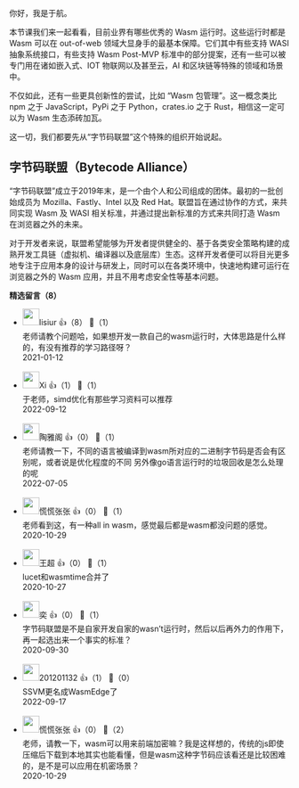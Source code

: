 你好，我是于航。

本节课我们来一起看看，目前业界有哪些优秀的 Wasm 运行时。这些运行时都是 Wasm 可以在 out-of-web 领域大显身手的最基本保障。它们其中有些支持 WASI 抽象系统接口，有些支持 Wasm Post-MVP 标准中的部分提案，还有一些可以被专门用在诸如嵌入式、IOT 物联网以及甚至云，AI 和区块链等特殊的领域和场景中。

不仅如此，还有一些更具创新性的尝试，比如 “Wasm 包管理”。这一概念类比 npm 之于 JavaScript，PyPi 之于 Python，crates.io 之于 Rust，相信这一定可以为 Wasm 生态添砖加瓦。

这一切，我们都要先从“字节码联盟”这个特殊的组织开始说起。

## 字节码联盟（Bytecode Alliance）

“字节码联盟”成立于2019年末，是一个由个人和公司组成的团体。最初的一批创始成员为 Mozilla、Fastly、Intel 以及 Red Hat。联盟旨在通过协作的方式，来共同实现 Wasm 及 WASI 相关标准，并通过提出新标准的方式来共同打造 Wasm 在浏览器之外的未来。

对于开发者来说，联盟希望能够为开发者提供健全的、基于各类安全策略构建的成熟开发工具链（虚拟机、编译器以及底层库）生态。这样开发者便可以将目光更多地专注于应用本身的设计与研发上，同时可以在各类环境中，快速地构建可运行在浏览器之外的 Wasm 应用，并且不用考虑安全性等基本问题。
<div><strong>精选留言（8）</strong></div><ul>
<li><img src="https://static001.geekbang.org/account/avatar/00/12/54/c6/c2481790.jpg" width="30px"><span>lisiur</span> 👍（8） 💬（1）<div>老师请教个问题哈，如果想开发一款自己的wasm运行时，大体思路是什么样的，有没有推荐的学习路径呀？</div>2021-01-12</li><br/><li><img src="https://static001.geekbang.org/account/avatar/00/23/55/c5/7b0278df.jpg" width="30px"><span>Xi</span> 👍（1） 💬（1）<div>于老师，simd优化有那些学习资料可以推荐</div>2022-09-12</li><br/><li><img src="https://static001.geekbang.org/account/avatar/00/2b/aa/f6/9eafc261.jpg" width="30px"><span>陶雅阁</span> 👍（0） 💬（1）<div>老师请教一下，不同的语言被编译到wasm所对应的二进制字节码是否会有区别呢，或者说是优化程度的不同
另外像go语言运行时的垃圾回收是怎么处理的呢</div>2022-07-05</li><br/><li><img src="https://static001.geekbang.org/account/avatar/00/21/25/23/9acf29cc.jpg" width="30px"><span>慌慌张张</span> 👍（0） 💬（1）<div>老师看到这，有一种all in wasm，感觉最后都是wasm都没问题的感觉。</div>2020-10-29</li><br/><li><img src="https://static001.geekbang.org/account/avatar/00/18/cb/91/14398631.jpg" width="30px"><span>王超</span> 👍（0） 💬（1）<div>lucet和wasmtime合并了</div>2020-10-27</li><br/><li><img src="https://static001.geekbang.org/account/avatar/00/0f/57/4f/6fb51ff1.jpg" width="30px"><span>奕</span> 👍（0） 💬（1）<div>字节码联盟是不是自家开发自家的wasn’t运行时，然后以后再外力的作用下，再一起选出来一个事实的标准？</div>2020-09-30</li><br/><li><img src="" width="30px"><span>201201132</span> 👍（1） 💬（0）<div>SSVM更名成WasmEdge了</div>2022-09-17</li><br/><li><img src="https://static001.geekbang.org/account/avatar/00/21/25/23/9acf29cc.jpg" width="30px"><span>慌慌张张</span> 👍（0） 💬（2）<div>老师，请教一下，wasm可以用来前端加密嘛？我是这样想的，传统的js即使压缩后下载到本地其实也能看懂，但是wasm这种字节码应该看还是比较困难的，是不是可以应用在机密场景？</div>2020-10-29</li><br/>
</ul>
